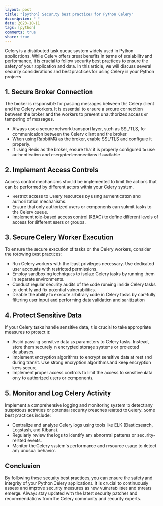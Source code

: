 ```yaml
---
layout: post
title: "[python] Security best practices for Python Celery"
description: " "
date: 2023-10-11
tags: [python]
comments: true
share: true
---
```


Celery is a distributed task queue system widely used in Python applications. While Celery offers great benefits in terms of scalability and performance, it is crucial to follow security best practices to ensure the safety of your application and data. In this article, we will discuss several security considerations and best practices for using Celery in your Python projects.

## 1. Secure Broker Connection

The broker is responsible for passing messages between the Celery client and the Celery workers. It is essential to ensure a secure connection between the broker and the workers to prevent unauthorized access or tampering of messages.

- Always use a secure network transport layer, such as SSL/TLS, for communication between the Celery client and the broker.
- When using RabbitMQ as the broker, enable SSL/TLS and configure it properly.
- If using Redis as the broker, ensure that it is properly configured to use authentication and encrypted connections if available.

## 2. Implement Access Controls

Access control mechanisms should be implemented to limit the actions that can be performed by different actors within your Celery system.

- Restrict access to Celery resources by using authentication and authorization mechanisms.
- Ensure that only authorized users or components can submit tasks to the Celery queue.
- Implement role-based access control (RBAC) to define different levels of access for different users or groups.

## 3. Secure Celery Worker Execution

To ensure the secure execution of tasks on the Celery workers, consider the following best practices:

- Run Celery workers with the least privileges necessary. Use dedicated user accounts with restricted permissions.
- Employ sandboxing techniques to isolate Celery tasks by running them in separate environments.
- Conduct regular security audits of the code running inside Celery tasks to identify and fix potential vulnerabilities.
- Disable the ability to execute arbitrary code in Celery tasks by carefully filtering user input and performing data validation and sanitization.

## 4. Protect Sensitive Data

If your Celery tasks handle sensitive data, it is crucial to take appropriate measures to protect it:

- Avoid passing sensitive data as parameters to Celery tasks. Instead, store them securely in encrypted storage systems or protected databases.
- Implement encryption algorithms to encrypt sensitive data at rest and during transit. Use strong encryption algorithms and keep encryption keys secure.
- Implement proper access controls to limit the access to sensitive data only to authorized users or components.

## 5. Monitor and Log Celery Activity

Implement a comprehensive logging and monitoring system to detect any suspicious activities or potential security breaches related to Celery. Some best practices include:

- Centralize and analyze Celery logs using tools like ELK (Elasticsearch, Logstash, and Kibana).
- Regularly review the logs to identify any abnormal patterns or security-related events.
- Monitor the Celery system's performance and resource usage to detect any unusual behavior.

## Conclusion

By following these security best practices, you can ensure the safety and integrity of your Python Celery applications. It is crucial to continuously assess and improve security measures as new vulnerabilities and threats emerge. Always stay updated with the latest security patches and recommendations from the Celery community and security experts.